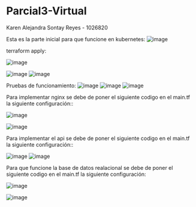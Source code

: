 # Parcial3-Virtual
Karen Alejandra Sontay Reyes - 1026820

Esta es la parte inicial para que funcione en kubernetes:
![image](https://github.com/Karen-sontay/Parcial3-Virtual/assets/78243596/473bfec1-365a-4451-9802-17f57fbfc349)


terraform apply:

![image](https://github.com/Karen-sontay/Parcial3-Virtual/assets/78243596/e80d9053-c3ad-4ece-8428-adb45648b6af)


![image](https://github.com/Karen-sontay/Parcial3-Virtual/assets/78243596/8780b997-22ae-4500-b9f7-a5d3aafa39a6)
![image](https://github.com/Karen-sontay/Parcial3-Virtual/assets/78243596/6bcd385b-c8c2-4b5b-adf8-4c869bfce3b4)


Pruebas de funcionamiento:
![image](https://github.com/Karen-sontay/Parcial3-Virtual/assets/78243596/24895b33-ea70-4c70-865d-d793db0e7f39)
![image](https://github.com/Karen-sontay/Parcial3-Virtual/assets/78243596/7eaf4281-2663-4c8d-ba42-cb633ec63659)
![image](https://github.com/Karen-sontay/Parcial3-Virtual/assets/78243596/eb859644-ad48-4830-906b-389d96c739fc)


Para implementar nginx se debe de poner el siguiente codigo en el main.tf la siguiente configuración::

![image](https://github.com/Karen-sontay/Parcial3-Virtual/assets/78243596/cb9928a9-755f-4c4b-a999-b1546901fbbb)

![image](https://github.com/Karen-sontay/Parcial3-Virtual/assets/78243596/94d52a71-f6ed-4748-9564-6c4c63482843)

Para implementar el api se debe de poner el siguiente codigo en el main.tf la siguiente configuración::

![image](https://github.com/Karen-sontay/Parcial3-Virtual/assets/78243596/926ed0ce-2762-4f63-a9d6-a4905de66dd6)
![image](https://github.com/Karen-sontay/Parcial3-Virtual/assets/78243596/a6a799d3-50f0-4768-9abf-d7dc5c283335)


Para que funcione la base de datos realacional se debe de poner el siguiente codigo en el main.tf la siguiente configuración:

![image](https://github.com/Karen-sontay/Parcial3-Virtual/assets/78243596/f04c30cf-909f-4ee7-bad9-6c9732e6c83e)

![image](https://github.com/Karen-sontay/Parcial3-Virtual/assets/78243596/938b170d-36e6-464b-8320-e4bcae4d1109)


